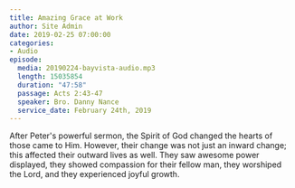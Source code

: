 ```yaml
---
title: Amazing Grace at Work
author: Site Admin
date: 2019-02-25 07:00:00
categories:
- Audio
episode:
  media: 20190224-bayvista-audio.mp3
  length: 15035854
  duration: "47:58"
  passage: Acts 2:43-47
  speaker: Bro. Danny Nance
  service_date: February 24th, 2019
---
```

After Peter's powerful sermon, the Spirit of God changed the hearts of those came to Him. However, their change was not just an inward change; this affected their outward lives as well. They saw awesome power displayed, they showed compassion for their fellow man, they worshiped the Lord, and they experienced joyful growth.
